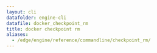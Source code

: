 ```yaml
---
layout: cli
datafolder: engine-cli
datafile: docker_checkpoint_rm
title: docker checkpoint rm
aliases:
  - /edge/engine/reference/commandline/checkpoint_rm/
---
```

<!--
This page is automatically generated from Docker's source code. If you want to
suggest a change to the text that appears here, open a ticket or pull request
in the source repository on GitHub:

https://github.com/docker/cli
-->
